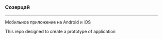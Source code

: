 ### Созерцай
___

Мобильное приложение на Android и iOS

This repo designed to create a prototype of application